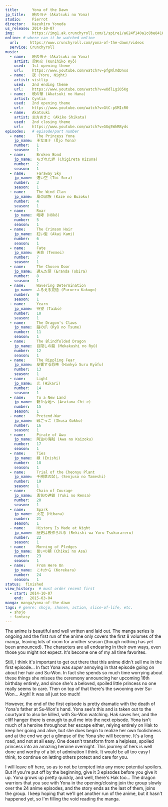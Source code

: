 ```yaml
---
title:      Yona of the Dawn
jp_title:   暁のヨナ (Akatsuki no Yona)
studio:     Pierrot
director:   Kazuhiro Yoneda
us_release: 2014-10-07
img:        https://img1.ak.crunchyroll.com/i/spire1/a624f140a1c8be841889d3fcca597f5a1414524144_full.jpg
online: # where can it be watched online
  url:     https://www.crunchyroll.com/yona-of-the-dawn/videos
  service: Crunchyroll
music:
  - name:   暁のヨナ (Akatsuki no Yona)
    artist: 梁邦彦 (Kunihiko Ryō)
    used:   1st opening theme
    url:    https://www.youtube.com/watch?v=pfgNlVdDnxs
  - name:   夜 (Yoru, Night)
    artist: vistlip
    used:   2nd ending theme
    url:    https://www.youtube.com/watch?v=wOdlLgi05Kg
  - name:   暁の華 (Akatsuki no Hana)
    artist: Cyntia
    used:   2nd opening theme
    url:    https://www.youtube.com/watch?v=GtC-pSMIcR0
  - name:   Akatsuki
    artist: 志方あきこ (Akiko Shikata)
    used:   2nd closing theme
    url:    https://www.youtube.com/watch?v=GUq5WhRByds
episodes:   # episode/part number
  - name:     The Princess Yona
    jp_name:  王女ヨナ (Ōjo Yona)
    number:   1
    season:   1
  - name:     Broken Bond
    jp_name:  ちぎれた絆 (Chigireta Kizuna)
    number:   2
    season:   1
  - name:     Faraway Sky
    jp_name:  遠い空 (Tōi Sora)
    number:   3
    season:   1
  - name:     The Wind Clan
    jp_name:  風の部族 (Kaze no Buzoku)
    number:   4
    season:   1
  - name:     Roar
    jp_name:  咆哮 (Hōkō)
    number:   5
    season:   1
  - name:     The Crimson Hair
    jp_name:  紅い髪 (Akai Kami)
    number:   6
    season:   1
  - name:     Fate
    jp_name:  天命 (Tenmei)
    number:   7
    season:   1
  - name:     The Chosen Door
    jp_name:  選んだ扉 (Eranda Tobira)
    number:   8
    season:   1
  - name:     Wavering Determination
    jp_name:  ふるえる覚悟 (Furueru Kakugo)
    number:   9
    season:   1
  - name:     Yearn
    jp_name:  待望 (Taibō)
    number:   10
    season:   1
  - name:     The Dragon's Claws
    jp_name:  龍の爪 (Ryū no Tsume)
    number:   11
    season:   1
  - name:     The Blindfolded Dragon
    jp_name:  目隠しの龍 (Mekakushi no Ryū)
    number:   12
    season:   1
  - name:     The Rippling Fear
    jp_name:  反響する恐怖 (Hankyō Suru Kyōfu)
    number:   13
    season:   1
  - name:     Light
    jp_name:  光 (Hikari)
    number:   14
    season:   1
  - name:     To a New Land
    jp_name:  新たな地へ (Aratana Chi e)
    number:   15
    season:   1
  - name:     Pretend-War
    jp_name:  戦ごっこ (Ikusa Gokko)
    number:   16
    season:   1
  - name:     Pirate of Awa
    jp_name:  阿波の海賊 (Awa no Kaizoku)
    number:   17
    season:   1
  - name:     Ties
    jp_name:  縁 (Enishi)
    number:   18
    season:   1
  - name:     Trial of the Cheonsu Plant
    jp_name:  千樹草の試し (Senjusō no Tameshi)
    number:   19
    season:   1
  - name:     Chain of Courage
    jp_name:  勇気の連鎖 (Yuki no Rensa)
    number:   20
    season:   1
  - name:     Spark
    jp_name:  火花 (Hibana)
    number:   21
    season:   1
  - name:     History Is Made at Night
    jp_name:  歴史は夜作られる (Rekishi wa Yoru Tsukurareru)
    number:   22
    season:   1
  - name:     Morning of Pledges
    jp_name:  誓いの朝 (Chikai no Asa)
    number:   23
    season:   1
  - name:     From Here On
    jp_name:  これから (Korekara)
    number:   24
    season:   1
status:  finished 
view_history:  # must order recent first
  - start: 2014-10-07 
    end:   2015-03-04
manga: manga/yona-of-the-dawn
tags: # genre: shojo, shonen, action, slice-of-life, etc.
  - shojo
  - fantasy
---
```


The anime is beautiful and well written and laid out. The manga series is ongoing and the first run of the anime only covers the first 8 volumes of the manga, leaving lots of room for another season (though nothing has yet been announced). The characters are all endearing in their own ways, even those you might not expect. It's become one of my all time favorites. 

Still, I think it's important to get out there that this anime didn't sell me in the first episode... In fact Yona was *super* annoying in that episode going on about her hair and Su-Won. In fact she spends so much time worrying about these things she misses the ceremony announcing her upcoming 16th birthday entirely, and since she's a beloved, spoiled little princess no one really seems to care. Then on top of that there's the swooning over Su-Won... Argh! It was all just too much!

However, the end of the first episode is pretty dramatic with the death of Yona's father at Su-Won's hand. Yona see's this and is taken out to the courtyard to also be killed, with Su-Won watching. Hak saves her, and the cliff hanger there is enough to pull me into the next episode. Yona isn't much of a heroine throughout her escape either, relying entirely on Hak to keep her going and alive, but she does begin to realize her own foolishness and at the end we get a glimpse of the Yona she will become. It's a long road, and not at all easy. One doesn't transform from a helpless, spoiled princess into an amazing heroine overnight. This journey of hers is well done and worthy of a bit of admiration I think. It would be all too easy I think, to continue on letting others protect and care for you.

I will leave off here, so as to not be tempted into any more potential spoilers. But if you're put off by the beginning, give it 3 episodes before you give it up. Yona grows up pretty quickly, and well, there's Hak too...  The dragon warriors that you see with Yona in the opening/closing join the group slowly over the 24 anime episodes, and the story ends as the last of them, joins the group. I keep hoping that we'll get another run of the anime, but it hasn't happened yet, so I'm filling the void reading the manga. 